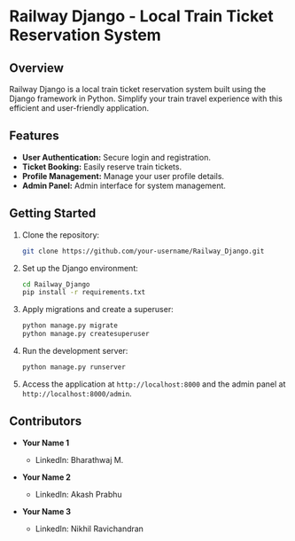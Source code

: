 # Railway Django - Local Train Ticket Reservation System

## Overview

Railway Django is a local train ticket reservation system built using the Django framework in Python. Simplify your train travel experience with this efficient and user-friendly application.

## Features

- **User Authentication:** Secure login and registration.
- **Ticket Booking:** Easily reserve train tickets.
- **Profile Management:** Manage your user profile details.
- **Admin Panel:** Admin interface for system management.

## Getting Started

1. Clone the repository:

   ```bash
   git clone https://github.com/your-username/Railway_Django.git
   ```

2. Set up the Django environment:

   ```bash
   cd Railway_Django
   pip install -r requirements.txt
   ```

3. Apply migrations and create a superuser:

   ```bash
   python manage.py migrate
   python manage.py createsuperuser
   ```

4. Run the development server:

   ```bash
   python manage.py runserver
   ```

5. Access the application at `http://localhost:8000` and the admin panel at `http://localhost:8000/admin`.

## Contributors

- **Your Name 1**
  - LinkedIn: Bharathwaj M.
  
- **Your Name 2**
  - LinkedIn: Akash Prabhu

- **Your Name 3**
  - LinkedIn: Nikhil Ravichandran